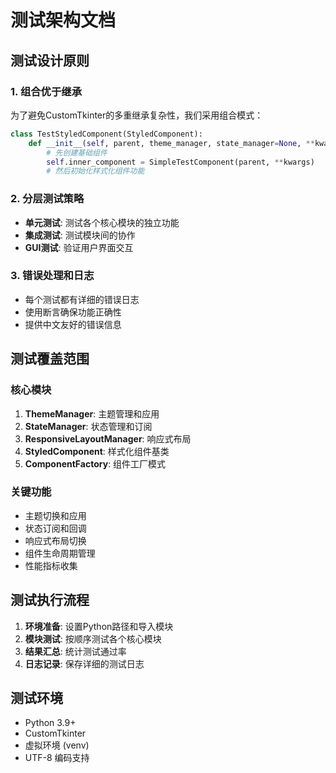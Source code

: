 # 测试架构文档

## 测试设计原则

### 1. 组合优于继承
为了避免CustomTkinter的多重继承复杂性，我们采用组合模式：
```python
class TestStyledComponent(StyledComponent):
    def __init__(self, parent, theme_manager, state_manager=None, **kwargs):
        # 先创建基础组件
        self.inner_component = SimpleTestComponent(parent, **kwargs)
        # 然后初始化样式化组件功能
```

### 2. 分层测试策略
- **单元测试**: 测试各个核心模块的独立功能
- **集成测试**: 测试模块间的协作
- **GUI测试**: 验证用户界面交互

### 3. 错误处理和日志
- 每个测试都有详细的错误日志
- 使用断言确保功能正确性
- 提供中文友好的错误信息

## 测试覆盖范围

### 核心模块
1. **ThemeManager**: 主题管理和应用
2. **StateManager**: 状态管理和订阅
3. **ResponsiveLayoutManager**: 响应式布局
4. **StyledComponent**: 样式化组件基类
5. **ComponentFactory**: 组件工厂模式

### 关键功能
- 主题切换和应用
- 状态订阅和回调
- 响应式布局切换
- 组件生命周期管理
- 性能指标收集

## 测试执行流程

1. **环境准备**: 设置Python路径和导入模块
2. **模块测试**: 按顺序测试各个核心模块
3. **结果汇总**: 统计测试通过率
4. **日志记录**: 保存详细的测试日志

## 测试环境

- Python 3.9+
- CustomTkinter
- 虚拟环境 (venv)
- UTF-8 编码支持